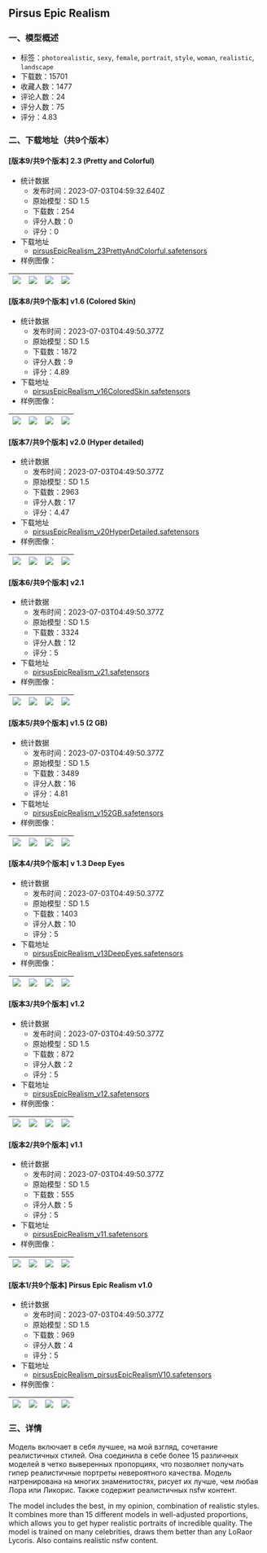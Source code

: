 ## Pirsus Epic Realism
### 一、模型概述

- 标签：`photorealistic`, `sexy`, `female`, `portrait`, `style`, `woman`, `realistic`, `landscape`
- 下载数：15701
- 收藏人数：1477
- 评论人数：24
- 评分人数：75
- 评分：4.83

### 二、下载地址（共9个版本）

#### [版本9/共9个版本] 2.3 (Pretty and Colorful)

- 统计数据
  - 发布时间：2023-07-03T04:59:32.640Z
  - 原始模型：SD 1.5
  - 下载数：254
  - 评分人数：0
  - 评分：0
- 下载地址
  - [pirsusEpicRealism_23PrettyAndColorful.safetensors](https://civitai.com/api/download/models/109204)
- 样例图像：

| <img src="https://image.civitai.com/xG1nkqKTMzGDvpLrqFT7WA/616b887c-bc44-40b8-aefa-e4cb1ae3cd67/width=450/1385254.jpeg" /> | <img src="https://image.civitai.com/xG1nkqKTMzGDvpLrqFT7WA/79197c7d-a9ec-4ba3-884f-512472e98064/width=450/1385255.jpeg" /> | <img src="https://image.civitai.com/xG1nkqKTMzGDvpLrqFT7WA/2c043567-d853-4c18-9420-bee754a5d0b2/width=450/1385408.jpeg" /> | <img src="https://image.civitai.com/xG1nkqKTMzGDvpLrqFT7WA/22de7877-c456-4cf1-be20-2056b622c96d/width=450/1385257.jpeg" /> |
| ---- | ---- | ---- | ---- |

#### [版本8/共9个版本] v1.6 (Colored Skin)

- 统计数据
  - 发布时间：2023-07-03T04:49:50.377Z
  - 原始模型：SD 1.5
  - 下载数：1872
  - 评分人数：9
  - 评分：4.89
- 下载地址
  - [pirsusEpicRealism_v16ColoredSkin.safetensors](https://civitai.com/api/download/models/86101)
- 样例图像：

| <img src="https://image.civitai.com/xG1nkqKTMzGDvpLrqFT7WA/11d145d8-e068-4158-89e3-662eeb7d67e8/width=450/978607.jpeg" /> | <img src="https://image.civitai.com/xG1nkqKTMzGDvpLrqFT7WA/b44809a5-8da4-4fc0-8a4b-7a4b0d0c0c76/width=450/978568.jpeg" /> | <img src="https://image.civitai.com/xG1nkqKTMzGDvpLrqFT7WA/8eab2135-422f-4d3e-9100-3715a28588c8/width=450/978580.jpeg" /> | <img src="https://image.civitai.com/xG1nkqKTMzGDvpLrqFT7WA/ed9faade-dd3a-4e0f-9d67-fb9b057b1a68/width=450/978584.jpeg" /> |
| ---- | ---- | ---- | ---- |

#### [版本7/共9个版本] v2.0 (Hyper detailed)

- 统计数据
  - 发布时间：2023-07-03T04:49:50.377Z
  - 原始模型：SD 1.5
  - 下载数：2963
  - 评分人数：17
  - 评分：4.47
- 下载地址
  - [pirsusEpicRealism_v20HyperDetailed.safetensors](https://civitai.com/api/download/models/91903)
- 样例图像：

| <img src="https://image.civitai.com/xG1nkqKTMzGDvpLrqFT7WA/4d3d80ee-60ff-4d08-ad4f-3ed4dc94da89/width=450/1076478.jpeg" /> | <img src="https://image.civitai.com/xG1nkqKTMzGDvpLrqFT7WA/4baef056-391a-4f31-b549-21a7ae72d850/width=450/1076479.jpeg" /> | <img src="https://image.civitai.com/xG1nkqKTMzGDvpLrqFT7WA/f0b22bbb-9b0f-4b35-9b20-40677f2f1872/width=450/1076480.jpeg" /> | <img src="https://image.civitai.com/xG1nkqKTMzGDvpLrqFT7WA/7a8c14c7-08d3-4dbb-ac17-a5cff64821d4/width=450/1076485.jpeg" /> |
| ---- | ---- | ---- | ---- |

#### [版本6/共9个版本] v2.1

- 统计数据
  - 发布时间：2023-07-03T04:49:50.377Z
  - 原始模型：SD 1.5
  - 下载数：3324
  - 评分人数：12
  - 评分：5
- 下载地址
  - [pirsusEpicRealism_v21.safetensors](https://civitai.com/api/download/models/96535)
- 样例图像：

| <img src="https://image.civitai.com/xG1nkqKTMzGDvpLrqFT7WA/b9b464d8-29a8-48e7-802a-c483331d51e9/width=450/1152753.jpeg" /> | <img src="https://image.civitai.com/xG1nkqKTMzGDvpLrqFT7WA/03267a4c-7ddf-4e04-beda-eb8a6054d81a/width=450/1152759.jpeg" /> | <img src="https://image.civitai.com/xG1nkqKTMzGDvpLrqFT7WA/dd339d05-9169-4eb5-b21f-f6a9ff6401d1/width=450/1152754.jpeg" /> | <img src="https://image.civitai.com/xG1nkqKTMzGDvpLrqFT7WA/f98d6fe1-d4c0-4bf7-8f4f-53caf8758080/width=450/1152758.jpeg" /> |
| ---- | ---- | ---- | ---- |

#### [版本5/共9个版本] v1.5 (2 GB)

- 统计数据
  - 发布时间：2023-07-03T04:49:50.377Z
  - 原始模型：SD 1.5
  - 下载数：3489
  - 评分人数：16
  - 评分：4.81
- 下载地址
  - [pirsusEpicRealism_v152GB.safetensors](https://civitai.com/api/download/models/81016)
- 样例图像：

| <img src="https://image.civitai.com/xG1nkqKTMzGDvpLrqFT7WA/cfd6d8a6-91bb-4f5d-976e-3b6b3e994fb4/width=450/910247.jpeg" /> | <img src="https://image.civitai.com/xG1nkqKTMzGDvpLrqFT7WA/3529dcb0-98b0-4f68-b59b-668e39f8308b/width=450/910248.jpeg" /> | <img src="https://image.civitai.com/xG1nkqKTMzGDvpLrqFT7WA/32c52587-47ec-4a0f-843e-1dbdd010b6d1/width=450/910249.jpeg" /> | <img src="https://image.civitai.com/xG1nkqKTMzGDvpLrqFT7WA/11097468-f115-42cb-94c8-caef54d361f3/width=450/910251.jpeg" /> |
| ---- | ---- | ---- | ---- |

#### [版本4/共9个版本] v 1.3 Deep Eyes

- 统计数据
  - 发布时间：2023-07-03T04:49:50.377Z
  - 原始模型：SD 1.5
  - 下载数：1403
  - 评分人数：10
  - 评分：5
- 下载地址
  - [pirsusEpicRealism_v13DeepEyes.safetensors](https://civitai.com/api/download/models/77440)
- 样例图像：

| <img src="https://image.civitai.com/xG1nkqKTMzGDvpLrqFT7WA/60415c02-558c-4de0-854f-ee1d422dcec4/width=450/868522.jpeg" /> | <img src="https://image.civitai.com/xG1nkqKTMzGDvpLrqFT7WA/859c4f32-8a2a-4f1c-a476-2151ed9c0dd1/width=450/868523.jpeg" /> | <img src="https://image.civitai.com/xG1nkqKTMzGDvpLrqFT7WA/8c585859-15cf-4d9e-b1d1-b853ddf35d00/width=450/868526.jpeg" /> | <img src="https://image.civitai.com/xG1nkqKTMzGDvpLrqFT7WA/762df2b2-f901-485f-aea7-fab0024c0101/width=450/868525.jpeg" /> |
| ---- | ---- | ---- | ---- |

#### [版本3/共9个版本] v1.2

- 统计数据
  - 发布时间：2023-07-03T04:49:50.377Z
  - 原始模型：SD 1.5
  - 下载数：872
  - 评分人数：2
  - 评分：5
- 下载地址
  - [pirsusEpicRealism_v12.safetensors](https://civitai.com/api/download/models/69323)
- 样例图像：

| <img src="https://image.civitai.com/xG1nkqKTMzGDvpLrqFT7WA/1afe76fc-5ae5-42ff-ac14-b2282809d357/width=450/773425.jpeg" /> | <img src="https://image.civitai.com/xG1nkqKTMzGDvpLrqFT7WA/ea58c9fa-280e-488a-acef-58b5e6f452a9/width=450/773429.jpeg" /> | <img src="https://image.civitai.com/xG1nkqKTMzGDvpLrqFT7WA/f812a7ea-b689-4234-8fe7-f7b9da66f630/width=450/773427.jpeg" /> | <img src="https://image.civitai.com/xG1nkqKTMzGDvpLrqFT7WA/f176cd9f-d730-4918-b4f5-dfbcc3f8ed96/width=450/773426.jpeg" /> |
| ---- | ---- | ---- | ---- |

#### [版本2/共9个版本] v1.1

- 统计数据
  - 发布时间：2023-07-03T04:49:50.377Z
  - 原始模型：SD 1.5
  - 下载数：555
  - 评分人数：5
  - 评分：5
- 下载地址
  - [pirsusEpicRealism_v11.safetensors](https://civitai.com/api/download/models/64569)
- 样例图像：

| <img src="https://image.civitai.com/xG1nkqKTMzGDvpLrqFT7WA/f97eeb6b-35d7-4a95-9c17-d7d7a93ff200/width=450/713963.jpeg" /> | <img src="https://image.civitai.com/xG1nkqKTMzGDvpLrqFT7WA/11f2cdc5-f14e-4af3-baf0-95c86529bcac/width=450/713952.jpeg" /> | <img src="https://image.civitai.com/xG1nkqKTMzGDvpLrqFT7WA/fe6e8aba-eae2-449e-b3c8-694d69347dd2/width=450/713954.jpeg" /> | <img src="https://image.civitai.com/xG1nkqKTMzGDvpLrqFT7WA/5115b084-98ef-4d62-ad68-d0724b74f575/width=450/713955.jpeg" /> |
| ---- | ---- | ---- | ---- |

#### [版本1/共9个版本] Pirsus Epic Realism v1.0

- 统计数据
  - 发布时间：2023-07-03T04:49:50.377Z
  - 原始模型：SD 1.5
  - 下载数：969
  - 评分人数：4
  - 评分：5
- 下载地址
  - [pirsusEpicRealism_pirsusEpicRealismV10.safetensors](https://civitai.com/api/download/models/60790)
- 样例图像：

| <img src="https://image.civitai.com/xG1nkqKTMzGDvpLrqFT7WA/cfc5b86a-d90c-47db-a4e5-4475a5fa7479/width=450/666961.jpeg" /> | <img src="https://image.civitai.com/xG1nkqKTMzGDvpLrqFT7WA/385d103d-795d-4a51-912c-aa32d0dddbf3/width=450/666722.jpeg" /> | <img src="https://image.civitai.com/xG1nkqKTMzGDvpLrqFT7WA/833a2614-628f-4d51-9db7-dbcddaa52235/width=450/666564.jpeg" /> | <img src="https://image.civitai.com/xG1nkqKTMzGDvpLrqFT7WA/8faa23e6-d3b3-4b61-9c12-9f36cf76a247/width=450/666255.jpeg" /> |
| ---- | ---- | ---- | ---- |


### 三、详情
<p>Модель включает в себя лучшее, на мой взгляд, сочетание реалистичных стилей. Она соединила в себе более 15 различных моделей в четко выверенных пропорциях, что позволяет получать гипер реалистичные портреты невероятного качества. Модель натренирована на многих знаменитостях, рисует их лучше, чем любая Лора или Ликорис. Также содержит реалистичных nsfw контент.</p><p></p><p>The model includes the best, in my opinion, combination of realistic styles. It combines more than 15 different models in well-adjusted proportions, which allows you to get hyper realistic portraits of incredible quality. The model is trained on many celebrities, draws them better than any LoRaor Lycoris. Also contains realistic nsfw content.</p>